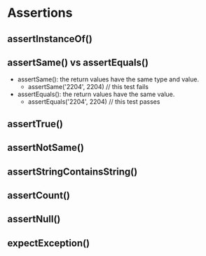 Assertions
==========

## assertInstanceOf()

## assertSame() vs assertEquals()

- assertSame(): the return values have the same type and value.
	+ assertSame('2204', 2204) // this test fails
- assertEquals(): the return values have the same value.
	+ assertEquals('2204', 2204)  // this test passes

## assertTrue()

## assertNotSame()

## assertStringContainsString()

## assertCount()

## assertNull()

## expectException()